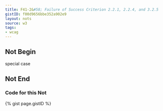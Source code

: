 ```yaml
---
title: F41-2&#58; Failure of Success Criterion 2.2.1, 2.2.4, and 3.2.5 due to using meta refresh with a time-out
gistID: f00d9656bbe352a902e9
layout: nots
source: w3
tags:
- wcag
---
```


<h2 aria-describedby="{{ page.gistID }}">Not Begin</h2>
<div class="rendered-not">
special case
</div> <!-- rendered-not -->

<h2 aria-describedby="{{ page.gistID }}">Not End</h2>

<h3 aria-describedby="{{ page.gistID }}">Code for this Not</h3>
{% gist page.gistID %}